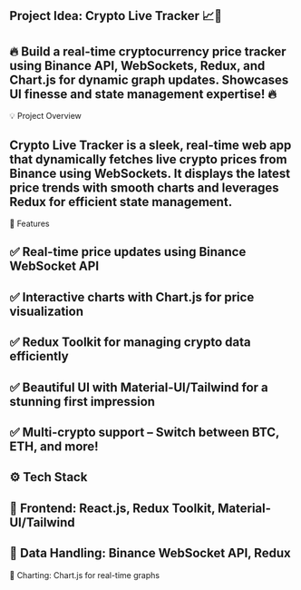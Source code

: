 Project Idea: Crypto Live Tracker 📈🚀
----------------------------------------------
🔥 Build a real-time cryptocurrency price tracker using Binance API, WebSockets, Redux, and Chart.js for dynamic graph updates. Showcases UI finesse and state management expertise! 🔥
----------------------------------------------


💡 Project Overview

Crypto Live Tracker is a sleek, real-time web app that dynamically fetches live crypto prices from Binance using WebSockets. It displays the latest price trends with smooth charts and leverages Redux for efficient state management. 
----------------------------------------------


🚀 Features

✅ Real-time price updates using Binance WebSocket API
----------------------------------------------
✅ Interactive charts with Chart.js for price visualization
----------------------------------------------
✅ Redux Toolkit for managing crypto data efficiently
----------------------------------------------
✅ Beautiful UI with Material-UI/Tailwind for a stunning first impression
----------------------------------------------
✅ Multi-crypto support – Switch between BTC, ETH, and more!
----------------------------------------------

⚙️ Tech Stack
----------------------------------------------
🔹 Frontend: React.js, Redux Toolkit, Material-UI/Tailwind
----------------------------------------------
🔹 Data Handling: Binance WebSocket API, Redux
----------------------------------------------
🔹 Charting: Chart.js for real-time graphs



